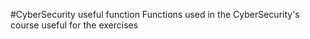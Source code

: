 #CyberSecurity useful function
Functions used in the CyberSecurity's course useful for the exercises
